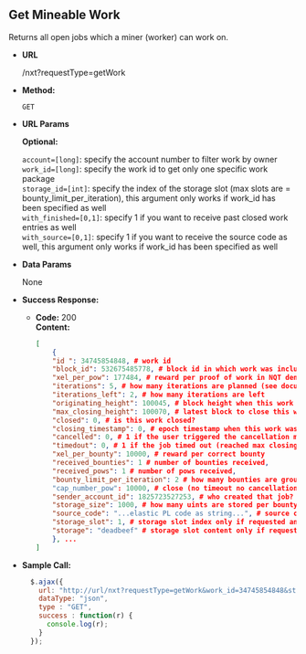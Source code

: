 **Get Mineable Work**
----
  Returns all open jobs which a miner (worker) can work on.

* **URL**

  /nxt?requestType=getWork

* **Method:**

  `GET`
  
*  **URL Params**

   **Optional:**
 
   `account=[long]`: specify the account number to filter work by owner<br />
   `work_id=[long]`: specify the work id to get only one specific work package<br />
   `storage_id=[int]`: specify the index of the storage slot (max slots are = bounty_limit_per_iteration), this argument only works if work_id has been specified as well<br />
   `with_finished=[0,1]`: specify 1 if you want to receive past closed work entries as well<br />
   `with_source=[0,1]`: specify 1 if you want to receive the source code as well, this argument only works if work_id has been specified as well

* **Data Params**

  None

* **Success Response:**

  * **Code:** 200 <br />
    **Content:** 
    ```json
    [
        {
        "id ": 34745854848, # work id
        "block_id": 532675485778, # block id in which work was included
        "xel_per_pow": 177484, # reward per proof of work in NQT denomination
        "iterations": 5, # how many iterations are planned (see documentation)
        "iterations_left": 2, # how many iterations are left
        "originating_height": 100045, # block height when this work was included
        "max_closing_height": 100070, # latest block to close this work
        "closed": 0, # is this work closed?
        "closing_timestamp": 0, # epoch timestamp when this work was closed (0 is not yet)
        "cancelled": 0, # 1 if the user triggered the cancellation manually
        "timedout": 0, # 1 if the job timed out (reached max closing height)
        "xel_per_bounty": 10000, # reward per correct bounty
        "received_bounties": 1 # number of bounties received,
        "received_pows": 1 # number of pows received,
        "bounty_limit_per_iteration": 2 # how many bounties are grouped to one iteration (check documentation)
        "cap_number_pow": 10000, # close (no timeout no cancellation) job after limit of pows is reached
        "sender_account_id": 1825723527253, # who created that job?
        "storage_size": 1000, # how many uints are stored per bounty per iteration? (check documentation)
        "source_code": "...elastic PL code as string...", # source code only if requested and only if filtered by work id
        "storage_slot": 1, # storage slot index only if requested and only if filtered by work id
        "storage": "deadbeef" # storage slot content only if requested and only if filtered by work id
        }, ...
    ]
    ```


* **Sample Call:**

  ```javascript
    $.ajax({
      url: "http://url/nxt?requestType=getWork&work_id=34745854848&storage_id=1&with_finished=1&with_source=0",
      dataType: "json",
      type : "GET",
      success : function(r) {
        console.log(r);
      }
    });
  ```